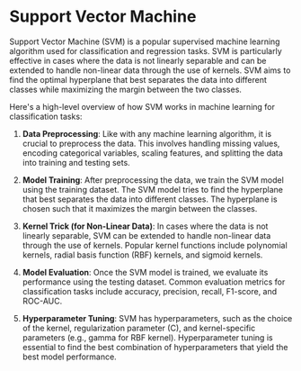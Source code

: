 # Support Vector Machine
Support Vector Machine (SVM) is a popular supervised machine learning algorithm used for classification and regression tasks. SVM is particularly effective in cases where the data is not linearly separable and can be extended to handle non-linear data through the use of kernels. SVM aims to find the optimal hyperplane that best separates the data into different classes while maximizing the margin between the two classes.

Here's a high-level overview of how SVM works in machine learning for classification tasks:

1. **Data Preprocessing**: Like with any machine learning algorithm, it is crucial to preprocess the data. This involves handling missing values, encoding categorical variables, scaling features, and splitting the data into training and testing sets.

2. **Model Training**: After preprocessing the data, we train the SVM model using the training dataset. The SVM model tries to find the hyperplane that best separates the data into different classes. The hyperplane is chosen such that it maximizes the margin between the classes.

3. **Kernel Trick (for Non-Linear Data)**: In cases where the data is not linearly separable, SVM can be extended to handle non-linear data through the use of kernels. Popular kernel functions include polynomial kernels, radial basis function (RBF) kernels, and sigmoid kernels.

4. **Model Evaluation**: Once the SVM model is trained, we evaluate its performance using the testing dataset. Common evaluation metrics for classification tasks include accuracy, precision, recall, F1-score, and ROC-AUC.

5. **Hyperparameter Tuning**: SVM has hyperparameters, such as the choice of the kernel, regularization parameter (C), and kernel-specific parameters (e.g., gamma for RBF kernel). Hyperparameter tuning is essential to find the best combination of hyperparameters that yield the best model performance.

